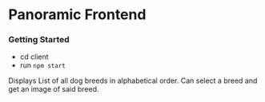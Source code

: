 # Panoramic Frontend

### Getting Started

- cd client
- run `npm start`

Displays List of all dog breeds in alphabetical order.
Can select a breed and get an image of said breed.
